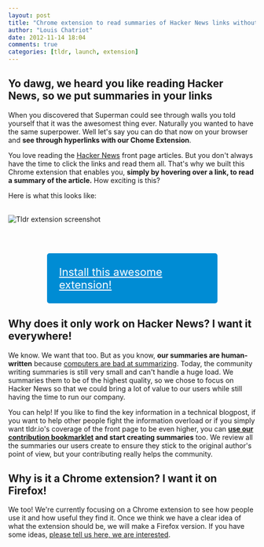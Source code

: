 ```yaml
---
layout: post
title: "Chrome extension to read summaries of Hacker News links without leaving the front page"
author: "Louis Chatriot"
date: 2012-11-14 18:04
comments: true
categories: [tldr, launch, extension]
---
```



## Yo dawg, we heard you like reading Hacker News, so we put summaries in your links

When you discovered that Superman could see through walls you told yourself that it was the awesomest thing ever. Naturally you wanted to have the same superpower. 
Well let's say you can do that now on your browser and <strong>see through hyperlinks with our Chome Extension</strong>.

You love reading the [Hacker News](http://news.ycombinator.com) front page articles. But you don't always have the
time to click the links and read them all. That's
why we built this Chrome extension that enables you, <strong>simply by hovering over a
link, to read a summary of the article.</strong> How exciting is this?  

Here is what this looks like:


<br><img src="http://i.imgur.com/LEwCV.png" alt="Tldr extension screenshot">

<br>

<a href="https://chrome.google.com/webstore/detail/tldr/ohmamcbkcmfalompaelgoepcnbnpiioe" style="padding:25px;background:#008CD4;display:block;width:297px;margin:30px auto 0px auto;font-size:22px;font-family:CassanetBold, Helvetica Neue, Helvetica,border-radius:5px;color:white;border-radius:5px;">Install this awesome extension!</a>

## Why does it only work on Hacker News? I want it everywhere!
We know. We want that too. But as you know, <strong>our summaries are
human-written</strong> because [computers are bad at summarizing](http://needforair.com/blog/2012/04/06/why-computers-are-bad-at-summarizing-text/). 
Today, the community writing summaries is still very small and can't handle a huge load. We summaries
them to be of the highest quality, so we chose to focus on Hacker News
so that we could bring a lot of value to our users while still having
the time to run our company.

You can help! If you like to find the key information in a technical
blogpost, if you want to help other people fight the information
overload or if you simply want tldr.io's coverage of the front page to
be even higher, you can [<strong>use our contribution bookmarklet](http://tldr.io/whatisit#install-bm-section) 
and start creating summaries</strong> too. We review all the summaries our users
create to ensure they stick to the original author's point of view, but
your contributing really helps the community.

## Why is it a Chrome extension? I want it on Firefox!
We too! We're currently focusing on a Chrome extension to see how people
use it and how useful they find it. Once we think we have a clear idea
of what the extension should be, we will make a Firefox version. If you
have some ideas, [please tell us here, we are interested](http://tldr.io/forum/topics/50a4b8f45f5d3cd04a0001b7).
